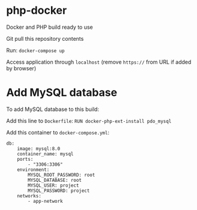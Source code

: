 # php-docker
Docker and PHP build ready to use

Git pull this repository contents

Run: `docker-compose up`

Access application through `localhost` (remove `https://` from URL if added by browser)

# Add MySQL database

To add MySQL database to this build:

Add this line to `Dockerfile`: `RUN docker-php-ext-install pdo_mysql`

Add this container to `docker-compose.yml`: 

    db:
        image: mysql:8.0
        container_name: mysql
        ports:
            - "3306:3306"
        environment:
            MYSQL_ROOT_PASSWORD: root
            MYSQL_DATABASE: root
            MYSQL_USER: project
            MYSQL_PASSWORD: project
        networks:
            - app-network  
